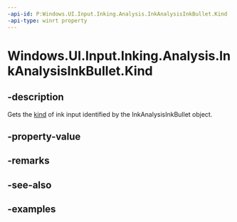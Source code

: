 ```yaml
---
-api-id: P:Windows.UI.Input.Inking.Analysis.InkAnalysisInkBullet.Kind
-api-type: winrt property
---
```


<!-- Property syntax.
public InkAnalysisNodeKind Kind { get; }
-->

# Windows.UI.Input.Inking.Analysis.InkAnalysisInkBullet.Kind

## -description

Gets the [kind](InkAnalysisNodeKind.md) of ink input identified by the InkAnalysisInkBullet object.

## -property-value

## -remarks

## -see-also

## -examples

